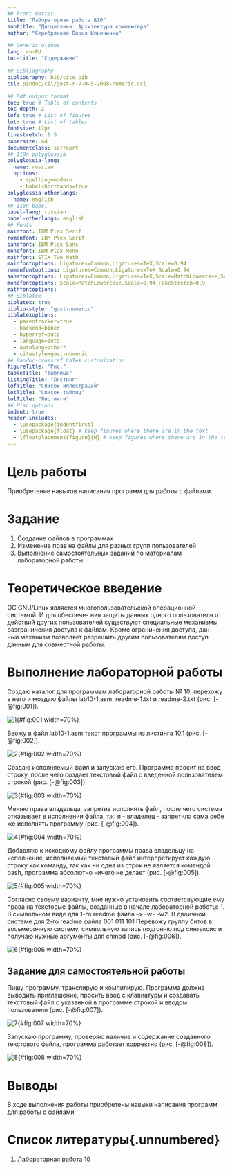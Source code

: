 ```yaml
---
## Front matter
title: "Лабораторная работа №10"
subtitle: "Дисциплина: Архитектура компьютера"
author: "Серебрякова Дарья Ильинична"

## Generic otions
lang: ru-RU
toc-title: "Содержание"

## Bibliography
bibliography: bib/cite.bib
csl: pandoc/csl/gost-r-7-0-5-2008-numeric.csl

## Pdf output format
toc: true # Table of contents
toc-depth: 2
lof: true # List of figures
lot: true # List of tables
fontsize: 12pt
linestretch: 1.5
papersize: a4
documentclass: scrreprt
## I18n polyglossia
polyglossia-lang:
  name: russian
  options:
	- spelling=modern
	- babelshorthands=true
polyglossia-otherlangs:
  name: english
## I18n babel
babel-lang: russian
babel-otherlangs: english
## Fonts
mainfont: IBM Plex Serif
romanfont: IBM Plex Serif
sansfont: IBM Plex Sans
monofont: IBM Plex Mono
mathfont: STIX Two Math
mainfontoptions: Ligatures=Common,Ligatures=TeX,Scale=0.94
romanfontoptions: Ligatures=Common,Ligatures=TeX,Scale=0.94
sansfontoptions: Ligatures=Common,Ligatures=TeX,Scale=MatchLowercase,Scale=0.94
monofontoptions: Scale=MatchLowercase,Scale=0.94,FakeStretch=0.9
mathfontoptions:
## Biblatex
biblatex: true
biblio-style: "gost-numeric"
biblatexoptions:
  - parentracker=true
  - backend=biber
  - hyperref=auto
  - language=auto
  - autolang=other*
  - citestyle=gost-numeric
## Pandoc-crossref LaTeX customization
figureTitle: "Рис."
tableTitle: "Таблица"
listingTitle: "Листинг"
lofTitle: "Список иллюстраций"
lotTitle: "Список таблиц"
lolTitle: "Листинги"
## Misc options
indent: true
header-includes:
  - \usepackage{indentfirst}
  - \usepackage{float} # keep figures where there are in the text
  - \floatplacement{figure}{H} # keep figures where there are in the text
---
```


# Цель работы

Приобретение навыков написания программ для работы с файлами.

# Задание

1. Создание файлов в программах
2. Изменение прав на файлы для разных групп пользователей
3. Выполнение самостоятельных заданий по материалам лабораторной работы

# Теоретическое введение

ОС GNU/Linux является многопользовательской операционной системой. И
для обеспече- ния защиты данных одного пользователя от действий других
пользователей существуют специальные механизмы разграничения доступа к
файлам. Кроме ограничения доступа, дан- ный механизм позволяет разрешить
другим пользователям доступ данным для совместной работы.

# Выполнение лабораторной работы

Создаю каталог для программам лабораторной работы № 10, перехожу в него и моздаю файлы lab10-1.asm, readme-1.txt и readme-2.txt (рис. [-@fig:001]).

![1](image/1.jpg){#fig:001 width=70%}

Ввожу в файл lab10-1.asm текст программы из листинга 10.1 (рис. [-@fig:002]).

![2](image/2.jpg){#fig:002 width=70%}

Создаю исполняемый файл и запускаю его. Программа просит на ввод строку, после чего создает текстовый файл с введенной пользователем строкой (рис. [-@fig:003]).

![3](image/3.jpg){#fig:003 width=70%}

Меняю права владельца, запретив исполнять файл, после чего система отказывает в исполнении файла, т.к. я - владелец - запретила сама себе же исполнять программу (рис. [-@fig:004]).

![4](image/4.jpg){#fig:004 width=70%}

Добавляю к исходному файлу программы права владельцу на исполнение, исполняемый текстовый файл интерпретирует каждую строку как команду, так как ни одна из строк не является командой bash, программа абсолютно ничего не делает (рис. [-@fig:005]).

![5](image/5.jpg){#fig:005 width=70%}

Согласно своему варианту, мне нужно установить соответсвующие ему права на текстовые файлы, созданные в начале лабораторной работы: 1. В символьном виде для 1-го readme файла –x -w- -w2. В двоичной системе для 2-го readme файла 001 011 101 Перевожу группу битов в восьмеричную систему, символьную запись подгоняю под синтаксис и получаю нужные аргументы для chmod (рис. [-@fig:006]).

![6](image/6.jpg){#fig:006 width=70%}

## Задание для самостоятельной работы

Пишу программу, транслирую и компилирую. Программа должна выводить приглашение, просить ввод с клавиатуры и создавать текстовый файл с указанной в программе строкой и вводом пользователя (рис. [-@fig:007]).

![7](image/7.jpg){#fig:007 width=70%}

Запускаю программу, проверяю наличие и содержание созданного текстового файла, программа работает корректно (рис. [-@fig:008]).

![8](image/8.jpg){#fig:008 width=70%}

# Выводы

В ходе выполнения работы приобретены навыки написания программ для работы с файлами

# Список литературы{.unnumbered}

1. Лабораторная работа 10
